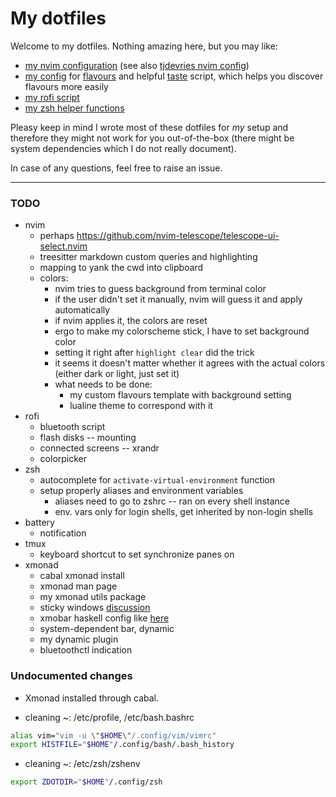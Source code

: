 # My dotfiles

Welcome to my dotfiles. Nothing amazing here, but you may like:

- [my nvim configuration](.config/nvim) (see also [tjdevries nvim
  config](https://github.com/tjdevries/config_manager/tree/master/xdg_config/nvim))
- [my config](.config/flavours) for
  [flavours](https://github.com/Misterio77/flavours) and helpful
  [taste](.local/bin/taste) script, which helps you discover flavours more
  easily
- [my rofi script](.config/rofi/scripts/main.lua)
- [my zsh helper functions](.config/zsh/funcs)

Pleasy keep in mind I wrote most of these dotfiles for *my* setup and therefore
they might not work for you out-of-the-box (there might be system dependencies
which I do not really document).

In case of any questions, feel free to raise an issue.

---

### TODO

- nvim
    - perhaps https://github.com/nvim-telescope/telescope-ui-select.nvim
    - treesitter markdown custom queries and highlighting
    - mapping to yank the cwd into clipboard
    - colors:
      - nvim tries to guess background from terminal color
      - if the user didn't set it manually, nvim will guess it and apply
        automatically
      - if nvim applies it, the colors are reset
      - ergo to make my colorscheme stick, I have to set background color
      - setting it right after `highlight clear` did the trick
      - it seems it doesn't matter whether it agrees with the actual colors
        (either dark or light, just set it)
      - what needs to be done:
        - my custom flavours template with background setting
        - lualine theme to correspond with it
- rofi
    - bluetooth script
    - flash disks -- mounting
    - connected screens -- xrandr
    - colorpicker
- zsh
    - autocomplete for `activate-virtual-environment` function
    - setup properly aliases and environment variables
        - aliases need to go to zshrc -- ran on every shell instance
        - env. vars only for login shells, get inherited by non-login shells
- battery
    - notification
- tmux
    - keyboard shortcut to set synchronize panes on
- xmonad
    - cabal xmonad install
    - xmonad man page
    - my xmonad utils package
    - sticky windows [discussion](https://mail.haskell.org/pipermail/xmonad/2007-May/000319.html)
    - xmobar haskell config like [here](https://codeberg.org/xmobar/xmobar/src/branch/master/etc/xmobar.hs)
    - system-dependent bar, dynamic
    - my dynamic plugin
    - bluetoothctl indication


### Undocumented changes

- Xmonad installed through cabal.

- cleaning ~: /etc/profile, /etc/bash.bashrc

```bash
alias vim="vim -u \"$HOME\"/.config/vim/vimrc"
export HISTFILE="$HOME"/.config/bash/.bash_history
```

- cleaning ~: /etc/zsh/zshenv

```zsh
export ZDOTDIR="$HOME"/.config/zsh
```

